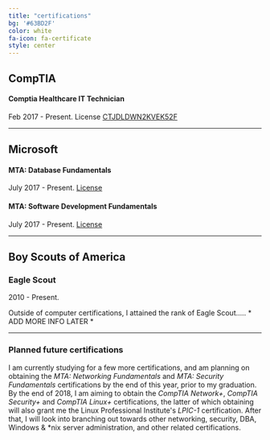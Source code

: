 ```yaml
---
title: "certifications"
bg: '#63BD2F'
color: white
fa-icon: fa-certificate
style: center
---
```


## CompTIA
#### Comptia Healthcare IT Technician
Feb 2017 - Present. License [CTJDLDWN2KVEK52F](https://www.certmetrics.com/comptia/public/verification.aspx)

---

## Microsoft
#### MTA: Database Fundamentals
July 2017 - Present. [License](https://www.youracclaim.com/badges/ddfa48f5-981f-445c-a16b-0adfecd18f6d/public_url)

#### MTA: Software Development Fundamentals
July 2017 - Present. [License](https://www.youracclaim.com/badges/2bdeff35-cf12-4228-af03-e3485a0c60d8/public_url)

---

## Boy Scouts of America
### Eagle Scout
2010 - Present.

Outside of computer certifications, I attained the rank of Eagle Scout..... * ADD MORE INFO LATER *

---

### Planned future certifications
I am currently studying for a few more certifications, and am planning on obtaining the *MTA: Networking Fundamentals* and *MTA: Security Fundamentals* certifications by the end of this year, prior to my graduation. By the end of 2018, I am aiming to obtain the *CompTIA Network+*, *CompTIA Security+* and *CompTIA Linux+* certifications, the latter of which obtaining will also grant me the Linux Professional Institute's *LPIC-1* certification. After that, I will look into branching out towards other networking, security, DBA, Windows & *nix server administration, and other related certifications.
